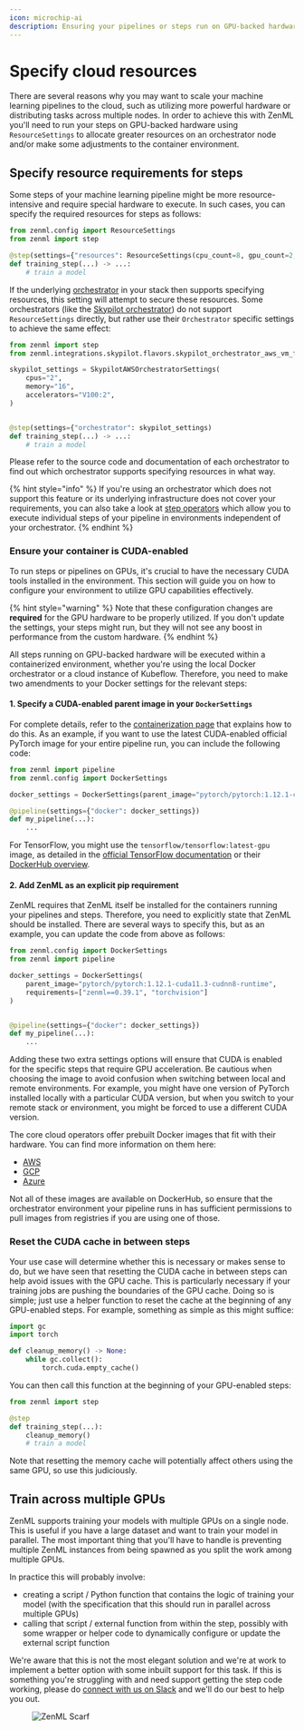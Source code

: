 ```yaml
---
icon: microchip-ai
description: Ensuring your pipelines or steps run on GPU-backed hardware.
---
```


# Specify cloud resources

There are several reasons why you may want to scale your machine learning pipelines to the cloud, such as utilizing more powerful hardware or distributing tasks across multiple nodes. In order to achieve this with ZenML you'll need to run your steps on GPU-backed hardware using `ResourceSettings` to allocate greater resources on an orchestrator node and/or make some adjustments to the container environment.

## Specify resource requirements for steps

Some steps of your machine learning pipeline might be more resource-intensive and require special hardware to execute. In such cases, you can specify the required resources for steps as follows:

```python
from zenml.config import ResourceSettings
from zenml import step

@step(settings={"resources": ResourceSettings(cpu_count=8, gpu_count=2, memory="8GB")})
def training_step(...) -> ...:
    # train a model
```

If the underlying [orchestrator](../../component-guide/orchestrators/orchestrators.md) in your stack then supports specifying resources, this setting will attempt to secure these resources. Some orchestrators (like the [Skypilot orchestrator](../../component-guide/orchestrators/skypilot-vm.md)) do not support `ResourceSettings` directly, but rather use their `Orchestrator` specific settings to achieve the same effect:

```python
from zenml import step
from zenml.integrations.skypilot.flavors.skypilot_orchestrator_aws_vm_flavor import SkypilotAWSOrchestratorSettings

skypilot_settings = SkypilotAWSOrchestratorSettings(
    cpus="2",
    memory="16",
    accelerators="V100:2",
)


@step(settings={"orchestrator": skypilot_settings)
def training_step(...) -> ...:
    # train a model
```

Please refer to the source code and documentation of each orchestrator to find out which orchestrator supports specifying resources in what way.

{% hint style="info" %}
If you're using an orchestrator which does not support this feature or its underlying infrastructure does not cover your requirements, you can also take a look at [step operators](../../component-guide/step-operators/step-operators.md) which allow you to execute individual steps of your pipeline in environments independent of your orchestrator.
{% endhint %}

### Ensure your container is CUDA-enabled

To run steps or pipelines on GPUs, it's crucial to have the necessary CUDA tools installed in the environment. This section will guide you on how to configure your environment to utilize GPU capabilities effectively.

{% hint style="warning" %}
Note that these configuration changes are **required** for the GPU hardware to be properly utilized. If you don't update the settings, your steps might run, but they will not see any boost in performance from the custom hardware.
{% endhint %}

All steps running on GPU-backed hardware will be executed within a containerized environment, whether you're using the local Docker orchestrator or a cloud instance of Kubeflow. Therefore, you need to make two amendments to your Docker settings for the relevant steps:

#### 1. **Specify a CUDA-enabled parent image in your `DockerSettings`**

For complete details, refer to the [containerization page](../customize-docker-builds/README.md) that explains how to do this. As an example, if you want to use the latest CUDA-enabled official PyTorch image for your entire pipeline run, you can include the following code:

```python
from zenml import pipeline
from zenml.config import DockerSettings

docker_settings = DockerSettings(parent_image="pytorch/pytorch:1.12.1-cuda11.3-cudnn8-runtime")

@pipeline(settings={"docker": docker_settings})
def my_pipeline(...):
    ...
```

For TensorFlow, you might use the `tensorflow/tensorflow:latest-gpu` image, as detailed in the [official TensorFlow documentation](https://www.tensorflow.org/install/docker#gpu\_support) or their [DockerHub overview](https://hub.docker.com/r/tensorflow/tensorflow).

#### 2. **Add ZenML as an explicit pip requirement**

ZenML requires that ZenML itself be installed for the containers running your pipelines and steps. Therefore, you need to explicitly state that ZenML should be installed. There are several ways to specify this, but as an example, you can update the code from above as follows:

```python
from zenml.config import DockerSettings
from zenml import pipeline

docker_settings = DockerSettings(
    parent_image="pytorch/pytorch:1.12.1-cuda11.3-cudnn8-runtime",
    requirements=["zenml==0.39.1", "torchvision"]
)


@pipeline(settings={"docker": docker_settings})
def my_pipeline(...):
    ...
```

Adding these two extra settings options will ensure that CUDA is enabled for the specific steps that require GPU acceleration. Be cautious when choosing the image to avoid confusion when switching between local and remote environments. For example, you might have one version of PyTorch installed locally with a particular CUDA version, but when you switch to your remote stack or environment, you might be forced to use a different CUDA version.

The core cloud operators offer prebuilt Docker images that fit with their hardware. You can find more information on them here:

* [AWS](https://github.com/aws/deep-learning-containers/blob/master/available\_images.md)
* [GCP](https://cloud.google.com/deep-learning-vm/docs/images)
* [Azure](https://learn.microsoft.com/en-us/azure/machine-learning/concept-prebuilt-docker-images-inference)

Not all of these images are available on DockerHub, so ensure that the
orchestrator environment your pipeline runs in has sufficient permissions to
pull images from registries if you are using one of those.

### Reset the CUDA cache in between steps

Your use case will determine whether this is necessary or makes sense to do, but
we have seen that resetting the CUDA cache in between steps can help avoid issues
with the GPU cache. This is particularly necessary if your training jobs are
pushing the boundaries of the GPU cache. Doing so is simple; just use a helper
function to reset the cache at the beginning of any GPU-enabled steps. For
example, something as simple as this might suffice:

```python
import gc
import torch

def cleanup_memory() -> None:
    while gc.collect():
        torch.cuda.empty_cache()
```

You can then call this function at the beginning of your GPU-enabled steps:

```python
from zenml import step

@step
def training_step(...):
    cleanup_memory()
    # train a model
```

Note that resetting the memory cache will potentially affect others using the
same GPU, so use this judiciously.

## Train across multiple GPUs

ZenML supports training your models with multiple GPUs on a single node. This is
useful if you have a large dataset and want to train your model in parallel. The
most important thing that you'll have to handle is preventing multiple ZenML
instances from being spawned as you split the work among multiple GPUs.

In practice this will probably involve:

- creating a script / Python function that contains the logic of training your
  model (with the specification that this should run in parallel across multiple
  GPUs)
- calling that script / external function from within the step, possibly with
  some wrapper or helper code to dynamically configure or update the external
  script function

We're aware that this is not the most elegant solution and we're at work to
implement a better option with some inbuilt support for this task. If this is
something you're struggling with and need support getting the step code working,
please do [connect with us on Slack](https://zenml.io/slack) and we'll do our best
to help you out.

<figure><img src="https://static.scarf.sh/a.png?x-pxid=f0b4f458-0a54-4fcd-aa95-d5ee424815bc" alt="ZenML Scarf"><figcaption></figcaption></figure>
